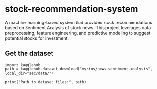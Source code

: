 # stock-recommendation-system
A machine learning-based system that provides stock recommendations based on Sentiment Analysis of stock news. This project leverages data preprocessing, feature engineering, and predictive modeling to suggest potential stocks for investment.


## Get the dataset


```
import kagglehub
path = kagglehub.dataset_download("myrios/news-sentiment-analysis", local_dir="sec/data/")

print("Path to dataset files:", path)
```